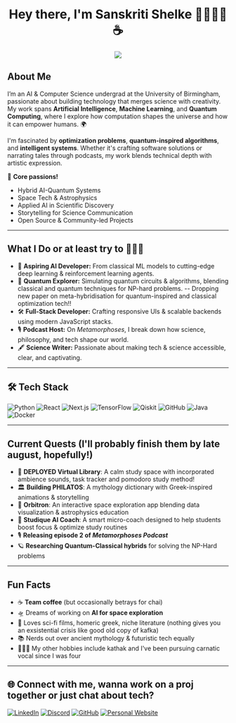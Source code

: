 

<h1 align="center">Hey there, I'm Sanskriti Shelke 🧬🎀🔭💗☕️ </h1>
<p align="center">
  <img src="https://readme-typing-svg.herokuapp.com/?lines=Aspiring%20AI%20Engineer%20%7C%20Quantum%20Explorer%20%7C%20;Open%20Source%20Contributor%20%7C%20Author%20%7C%20Astrophile&width=600&color=de7fa1&vCenter=true&size=20" />
</p>
 <td>
      <p align="right">
    
</td>




## About Me

I’m an AI & Computer Science undergrad at the University of Birmingham, passionate about building technology that merges science with creativity. My work spans **Artificial Intelligence**, **Machine Learning**, and **Quantum Computing**, where I explore how computation shapes the universe and how it can empower humans. 🌍

I'm fascinated by **optimization problems**, **quantum-inspired algorithms**, and **intelligent systems**. Whether it's crafting software solutions or narrating tales through podcasts, my work blends technical depth with artistic expression.

🧠 **Core passions!**  
- Hybrid AI-Quantum Systems  
- Space Tech & Astrophysics  
- Applied AI in Scientific Discovery  
- Storytelling for Science Communication  
- Open Source & Community-led Projects

---

##  What I Do or at least try to 👩🏼‍🚀

- 🦾 **Aspiring AI Developer:** From classical ML models to cutting-edge deep learning & reinforcement learning agents.
- 🥼 **Quantum Explorer:** Simulating quantum circuits & algorithms, blending classical and quantum techniques for NP-hard problems. -- Dropping new paper on meta-hybridisation for quantum-inspired and classical optimization tech!!
- 🛠️ **Full-Stack Developer:** Crafting responsive UIs & scalable backends using modern JavaScript stacks.
- 🎙️ **Podcast Host:** On _Metamorphoses_, I break down how science, philosophy, and tech shape our world.
- 🖋️ **Science Writer:** Passionate about making tech & science accessible, clear, and captivating.

---

## 🛠️ Tech Stack

![Python](https://img.shields.io/badge/-Python-3776AB?style=for-the-badge&logo=python&logoColor=white)
![React](https://img.shields.io/badge/-React-61DAFB?style=for-the-badge&logo=react&logoColor=white)
![Next.js](https://img.shields.io/badge/-Next.js-000000?style=for-the-badge&logo=next.js)
![TensorFlow](https://img.shields.io/badge/-TensorFlow-FF6F00?style=for-the-badge&logo=tensorflow&logoColor=white)
![Qiskit](https://img.shields.io/badge/-Qiskit-6929C4?style=for-the-badge&logo=IBM&logoColor=white)
![GitHub](https://img.shields.io/badge/-GitHub-181717?style=for-the-badge&logo=github)
![Java](https://img.shields.io/badge/-Java-007396?style=for-the-badge&logo=java&logoColor=white)
![Docker](https://img.shields.io/badge/-Docker-2496ED?style=for-the-badge&logo=docker&logoColor=white)

---

## Current Quests (I'll probably finish them by late august, hopefully!)

- 📖 **DEPLOYED Virtual Library**: A calm study space with incorporated ambience sounds, task tracker and pomodoro study method!
- 🏛️ **Building PHILATOS**: A mythology dictionary with Greek-inspired animations & storytelling
- 🌌 **Orbitron**: An interactive space exploration app blending data visualization & astrophysics education
- 🧠 **Studique AI Coach**: A smart micro-coach designed to help students boost focus & optimize study routines
- 🎙️ **Releasing episode 2 of _Metamorphoses Podcast_**  
- 🪐 **Researching Quantum-Classical hybrids** for solving the NP-Hard problems

---

## Fun Facts

- ☕️ **Team coffee** (but occasionally betrays for chai)
- 🛸 Dreams of working on **AI for space exploration**
- 🎥 Loves sci-fi films, homeric greek, niche literature (nothing gives you an exsistential crisis like good old copy of kafka)
- 📚 Nerds out over ancient mythology & futuristic tech equally
- 💁🏻‍♀️ My other hobbies include kathak and I've been pursuing carnatic vocal since I was four

---

## 🌐 Connect with me, wanna work on a proj together or just chat about tech? 

[![LinkedIn](https://img.shields.io/badge/-LinkedIn-0A66C2?style=for-the-badge&logo=linkedin&logoColor=white)](https://www.linkedin.com/in/sanskritishelke/)
[![Discord](https://img.shields.io/badge/-Discord-5865F2?style=for-the-badge&logo=discord&logoColor=white)](https://discordapp.com/users/san5kriti)
[![GitHub](https://img.shields.io/badge/-GitHub-181717?style=for-the-badge&logo=github&logoColor=white)](https://github.com/san5kriti)
[![Personal Website](https://img.shields.io/badge/-Portfolio-6E40C9?style=for-the-badge&logo=planet&logoColor=white)](https://sanskritishelke.com/)



